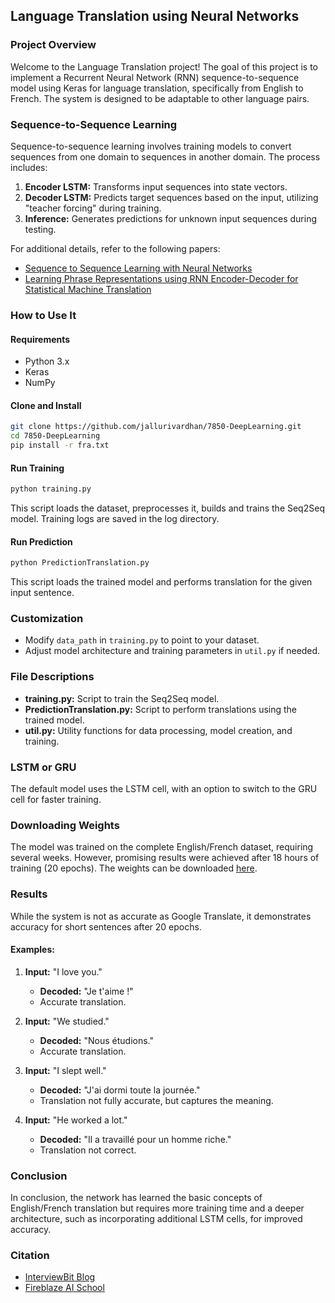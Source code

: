 ## Language Translation using Neural Networks

### Project Overview

Welcome to the Language Translation project! The goal of this project is to implement a Recurrent Neural Network (RNN) sequence-to-sequence model using Keras for language translation, specifically from English to French. The system is designed to be adaptable to other language pairs.

### Sequence-to-Sequence Learning

Sequence-to-sequence learning involves training models to convert sequences from one domain to sequences in another domain. The process includes:

1. **Encoder LSTM:** Transforms input sequences into state vectors.
2. **Decoder LSTM:** Predicts target sequences based on the input, utilizing "teacher forcing" during training.
3. **Inference:** Generates predictions for unknown input sequences during testing.

For additional details, refer to the following papers:
- [Sequence to Sequence Learning with Neural Networks](#)
- [Learning Phrase Representations using RNN Encoder-Decoder for Statistical Machine Translation](#)

### How to Use It

#### Requirements
- Python 3.x
- Keras
- NumPy

#### Clone and Install
```bash
git clone https://github.com/jallurivardhan/7850-DeepLearning.git
cd 7850-DeepLearning
pip install -r fra.txt
```

#### Run Training
```bash
python training.py
```
This script loads the dataset, preprocesses it, builds and trains the Seq2Seq model. Training logs are saved in the log directory.

#### Run Prediction
```bash
python PredictionTranslation.py
```
This script loads the trained model and performs translation for the given input sentence.

### Customization

- Modify `data_path` in `training.py` to point to your dataset.
- Adjust model architecture and training parameters in `util.py` if needed.

### File Descriptions

- **training.py:** Script to train the Seq2Seq model.
- **PredictionTranslation.py:** Script to perform translations using the trained model.
- **util.py:** Utility functions for data processing, model creation, and training.

### LSTM or GRU

The default model uses the LSTM cell, with an option to switch to the GRU cell for faster training.

### Downloading Weights

The model was trained on the complete English/French dataset, requiring several weeks. However, promising results were achieved after 18 hours of training (20 epochs). The weights can be downloaded [here](#).

### Results

While the system is not as accurate as Google Translate, it demonstrates accuracy for short sentences after 20 epochs.

#### Examples:

1. **Input:** "I love you."
   - **Decoded:** "Je t'aime !"
   - Accurate translation.

2. **Input:** "We studied."
   - **Decoded:** "Nous étudions."
   - Accurate translation.

3. **Input:** "I slept well."
   - **Decoded:** "J'ai dormi toute la journée."
   - Translation not fully accurate, but captures the meaning.

4. **Input:** "He worked a lot."
   - **Decoded:** "Il a travaillé pour un homme riche."
   - Translation not correct.

### Conclusion

In conclusion, the network has learned the basic concepts of English/French translation but requires more training time and a deeper architecture, such as incorporating additional LSTM cells, for improved accuracy.

### Citation

- [InterviewBit Blog](https://www.interviewbit.com/blog/deep-learning-projects/)
- [Fireblaze AI School](https://www.fireblazeaischool.in/blogs/language-translation-using-deep-learning/)
